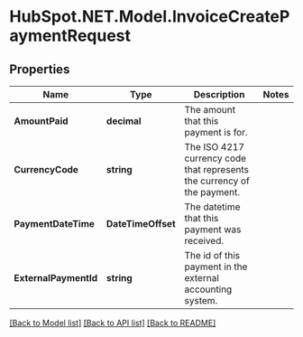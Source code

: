 # HubSpot.NET.Model.InvoiceCreatePaymentRequest

## Properties

Name | Type | Description | Notes
------------ | ------------- | ------------- | -------------
**AmountPaid** | **decimal** | The amount that this payment is for. | 
**CurrencyCode** | **string** | The ISO 4217 currency code that represents the currency of the payment. | 
**PaymentDateTime** | **DateTimeOffset** | The datetime that this payment was received. | 
**ExternalPaymentId** | **string** | The id of this payment in the external accounting system. | 

[[Back to Model list]](../README.md#documentation-for-models) [[Back to API list]](../README.md#documentation-for-api-endpoints) [[Back to README]](../README.md)

